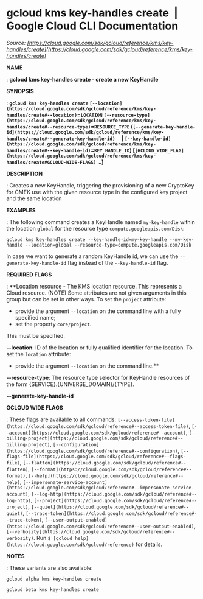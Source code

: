 # gcloud kms key-handles create  |  Google Cloud CLI Documentation

*Source: [https://cloud.google.com/sdk/gcloud/reference/kms/key-handles/create](https://cloud.google.com/sdk/gcloud/reference/kms/key-handles/create)*

**NAME**

: **gcloud kms key-handles create - create a new KeyHandle**

**SYNOPSIS**

: **`gcloud kms key-handles create` `[--location](https://cloud.google.com/sdk/gcloud/reference/kms/key-handles/create#--location)`=`LOCATION` `[--resource-type](https://cloud.google.com/sdk/gcloud/reference/kms/key-handles/create#--resource-type)`=`RESOURCE_TYPE` (`[--generate-key-handle-id](https://cloud.google.com/sdk/gcloud/reference/kms/key-handles/create#--generate-key-handle-id)`     | `[--key-handle-id](https://cloud.google.com/sdk/gcloud/reference/kms/key-handles/create#--key-handle-id)`=`KEY_HANDLE_ID`) [`[GCLOUD_WIDE_FLAG](https://cloud.google.com/sdk/gcloud/reference/kms/key-handles/create#GCLOUD-WIDE-FLAGS) …`]**

**DESCRIPTION**

: Creates a new KeyHandle, triggering the provisioning of a new CryptoKey for CMEK
use with the given resource type in the configured key project and the same
location

**EXAMPLES**

: The following command creates a KeyHandle named `my-key-handle`
within the location `global` for the resource type
`compute.googleapis.com/Disk`:

```
gcloud kms key-handles create --key-handle-id=my-key-handle --my-key-handle --location=global --resource-type=compute.googleapis.com/Disk
```

In case we want to generate a random KeyHandle id, we can use the
`--generate-key-handle-id` flag instead of the
`--key-handle-id` flag.

**REQUIRED FLAGS**

: **Location resource - The KMS location resource. This represents a Cloud resource.
(NOTE) Some attributes are not given arguments in this group but can be set in
other ways.
To set the `project` attribute:

- provide the argument `--location` on the command line with a fully
specified name;
- set the property `core/project`.

This must be specified.

**--location**:
ID of the location or fully qualified identifier for the location.
To set the `location` attribute:

- provide the argument `--location` on the command line.**

**--resource-type**:
The resource type selector for KeyHandle resources of the form
{SERVICE}.{UNIVERSE_DOMAIN}/{TYPE}.

**--generate-key-handle-id**

**GCLOUD WIDE FLAGS**

: These flags are available to all commands: `[--access-token-file](https://cloud.google.com/sdk/gcloud/reference#--access-token-file)`,
`[--account](https://cloud.google.com/sdk/gcloud/reference#--account)`, `[--billing-project](https://cloud.google.com/sdk/gcloud/reference#--billing-project)`,
`[--configuration](https://cloud.google.com/sdk/gcloud/reference#--configuration)`,
`[--flags-file](https://cloud.google.com/sdk/gcloud/reference#--flags-file)`,
`[--flatten](https://cloud.google.com/sdk/gcloud/reference#--flatten)`, `[--format](https://cloud.google.com/sdk/gcloud/reference#--format)`, `[--help](https://cloud.google.com/sdk/gcloud/reference#--help)`, `[--impersonate-service-account](https://cloud.google.com/sdk/gcloud/reference#--impersonate-service-account)`,
`[--log-http](https://cloud.google.com/sdk/gcloud/reference#--log-http)`,
`[--project](https://cloud.google.com/sdk/gcloud/reference#--project)`, `[--quiet](https://cloud.google.com/sdk/gcloud/reference#--quiet)`, `[--trace-token](https://cloud.google.com/sdk/gcloud/reference#--trace-token)`, `[--user-output-enabled](https://cloud.google.com/sdk/gcloud/reference#--user-output-enabled)`,
`[--verbosity](https://cloud.google.com/sdk/gcloud/reference#--verbosity)`.
Run `$ [gcloud help](https://cloud.google.com/sdk/gcloud/reference)` for details.

**NOTES**

: These variants are also available:

```
gcloud alpha kms key-handles create
```

```
gcloud beta kms key-handles create
```